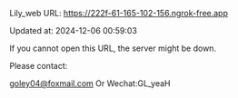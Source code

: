 Lily_web URL: https://222f-61-165-102-156.ngrok-free.app

Updated at: 2024-12-06 00:59:03

If you cannot open this URL, the server might be down.

Please contact: 

goley04@foxmail.com Or Wechat:GL_yeaH
